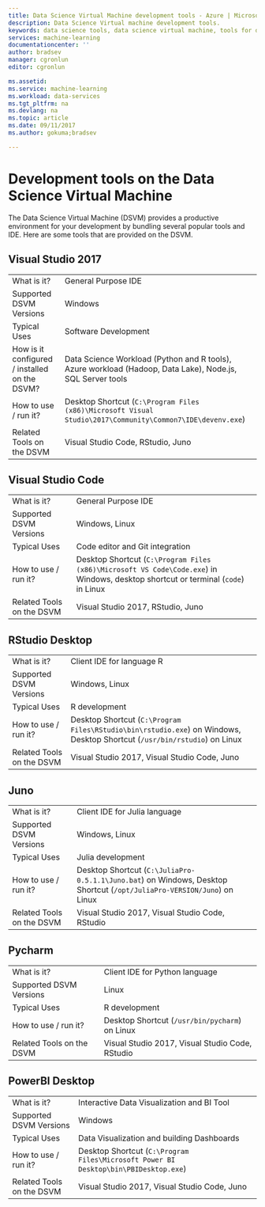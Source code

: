 ```yaml
---
title: Data Science Virtual Machine development tools - Azure | Microsoft Docs
description: Data Science Virtual machine development tools.
keywords: data science tools, data science virtual machine, tools for data science, linux data science
services: machine-learning
documentationcenter: ''
author: bradsev
manager: cgronlun
editor: cgronlun

ms.assetid: 
ms.service: machine-learning
ms.workload: data-services
ms.tgt_pltfrm: na
ms.devlang: na
ms.topic: article
ms.date: 09/11/2017
ms.author: gokuma;bradsev

---
```


# Development tools on the Data Science Virtual Machine

The Data Science Virtual Machine (DSVM) provides a productive environment for your development by bundling several popular tools and IDE. Here are some tools that are provided on the DSVM. 

## Visual Studio 2017  

|    |           |
| ------------- | ------------- |
| What is it?   | General Purpose IDE      |
| Supported DSVM Versions      | Windows      |
| Typical Uses      | Software Development    |
| How is it configured / installed on the DSVM?      | Data Science Workload (Python and R tools), Azure workload (Hadoop, Data Lake), Node.js, SQL Server tools    |
| How to use / run it?      | Desktop Shortcut (`C:\Program Files (x86)\Microsoft Visual Studio\2017\Community\Common7\IDE\devenv.exe`)    |
| Related Tools on the DSVM      |     Visual Studio Code, RStudio, Juno  |

## Visual Studio Code 

|    |           |
| ------------- | ------------- |
| What is it?   | General Purpose IDE      |
| Supported DSVM Versions      | Windows, Linux     |
| Typical Uses      | Code editor and Git integration   |
| How to use / run it?      | Desktop Shortcut (`C:\Program Files (x86)\Microsoft VS Code\Code.exe`) in Windows, desktop shortcut or terminal (`code`) in Linux    |
| Related Tools on the DSVM      |     Visual Studio 2017, RStudio, Juno  |

## RStudio  Desktop 

|    |           |
| ------------- | ------------- |
| What is it?   | Client IDE for language R    |
| Supported DSVM Versions      | Windows, Linux      |
| Typical Uses      |  R development     |
| How to use / run it?      | Desktop Shortcut (`C:\Program Files\RStudio\bin\rstudio.exe`) on Windows, Desktop Shortcut (`/usr/bin/rstudio`) on Linux      |
| Related Tools on the DSVM      |   Visual Studio 2017, Visual Studio Code, Juno      |

## Juno 

|    |           |
| ------------- | ------------- |
| What is it?   | Client IDE for Julia language   |
| Supported DSVM Versions      | Windows, Linux      |
| Typical Uses      |  Julia development     |
| How to use / run it?      | Desktop Shortcut (`C:\JuliaPro-0.5.1.1\Juno.bat`) on Windows, Desktop Shortcut (`/opt/JuliaPro-VERSION/Juno`) on Linux      |
| Related Tools on the DSVM      |   Visual Studio 2017, Visual Studio Code, RStudio      |

## Pycharm

|    |           |
| ------------- | ------------- |
| What is it?   | Client IDE for Python language    |
| Supported DSVM Versions      | Linux      |
| Typical Uses      |  R development     |
| How to use / run it?      | Desktop Shortcut (`/usr/bin/pycharm`) on Linux      |
| Related Tools on the DSVM      |   Visual Studio 2017, Visual Studio Code, RStudio      |



## PowerBI Desktop 

|    |           |
| ------------- | ------------- |
| What is it?   | Interactive Data Visualization and BI Tool    |
| Supported DSVM Versions      | Windows  |
| Typical Uses      |  Data Visualization and building Dashboards   |
| How to use / run it?      | Desktop Shortcut (`C:\Program Files\Microsoft Power BI Desktop\bin\PBIDesktop.exe`)      |
| Related Tools on the DSVM      |   Visual Studio 2017, Visual Studio Code, Juno      |

